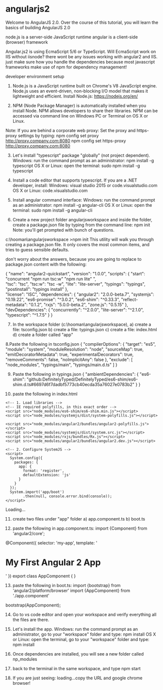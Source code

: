 # angularjs2
Welcome to AngularJS 2.0. Over the course of this tutorial, you will learn the basics of building AngularJS 2.0

node.js is a server-side JavaScript runtime
angular is a client-side (browser) framework

Angular.js2 is using EcmaScript 5/6 or TypeScript. Will EcmaScript work on IIS without iisnode? there wont be any issues working with angular2 and IIS. just make sure how you handle the dependencies because most javascript frameworks make use of npm for dependency management!

developer environment setup

1. Node.js is a JavaScript runtime built on Chrome's V8 JavaScript engine. Node.js uses an event-driven, non-blocking I/O model that makes it lightweight and efficient. Install Node.js: https://nodejs.org/en/

2. NPM (Node Package Manager) is automatically installed when you install Node. NPM allows developers to share their libraries. NPM can be accessed  via command line on Windows PC or Terminal on OS X or Linux.

Note: If you are behind a corporate web proxy: Set the proxy and https-proxy settings by typing:
npm config set proxy http://proxy.company.com:8080
npm config set https-proxy http://proxy.company.com:8080

3. Let's install "typescript" package "globally" (not project dependent).
  Windows: run the command prompt as an administrator: npm install -g typescript
  OS X or Linux: open the terminal: sudo npm install -g typescript

4. Install a code editor that supports typescript. If you are a .NET developer, install:
   Windows: visual studio 2015 or code.visualstudio.com
   OS X or Linux: code.visualstudio.com

5. Install angular command interface:
   Windows: run the command prompt as an administrator: npm install -g angular-cli
   OS X or Linux: open the terminal: sudo npm install -g angular-cli

 6. Create a new project folder angularjsworkspace and inside the folder, create a package.json file by typing from the command line: npm init
Note: you'll get prompted with bunch of questions.

c:\hooman\angularjsworkspace >npm init
This utility will walk you through creating a package.json file.
It only covers the most common items, and tries to guess sensible defaults.

don't worry about the answers, because you are going to replace to package.json content with the following:

{
  "name": "angular2-quickstart",
  "version": "1.0.0",
  "scripts": {
    "start": "concurrent \"npm run tsc:w\" \"npm run lite\" ",    
    "tsc": "tsc",
    "tsc:w": "tsc -w",
    "lite": "lite-server",
    "typings": "typings",
    "postinstall": "typings install"
  },  
  "license": "ISC",
  "dependencies": {
    "angular2": "2.0.0-beta.7",
    "systemjs": "0.19.22",
    "es6-promise": "^3.0.2",
    "es6-shim": "^0.33.3",
    "reflect-metadata": "0.1.2",
    "rxjs": "5.0.0-beta.2",
    "zone.js": "0.5.15"
  },
  "devDependencies": {
    "concurrently": "^2.0.0",
    "lite-server": "^2.1.0",
    "typescript": "^1.7.5"
  }
}

7. In the workspace folder (c:\hooman\angularjsworkspace),
a) create a file: tsconfig.json
b) create a file: typings.json
c) create a file: index.html
d) create a folder called "app"

8.Paste the following in tsconfig.json
{
  "compilerOptions": {
    "target": "es5",
    "module": "system",
    "moduleResolution": "node",
    "sourceMap": true,
    "emitDecoratorMetadata": true,
    "experimentalDecorators": true,
    "removeComments": false,
    "noImplicitAny": false
  },
  "exclude": [
    "node_modules",
    "typings/main",
    "typings/main.d.ts"
  ]
}

9. Paste the following in typings.json
{
  "ambientDependencies": {
    "es6-shim": "github:DefinitelyTyped/DefinitelyTyped/es6-shim/es6-shim.d.ts#6697d6f7dadbf5773cb40ecda35a76027e0783b2"
  }
}


10. paste the following in index.html
<html>

  <head>
    <title>Angular 2 QuickStart</title>

    <!-- 1. Load libraries -->
    <!-- IE required polyfills, in this exact order -->
    <script src="node_modules/es6-shim/es6-shim.min.js"></script>
    <script src="node_modules/systemjs/dist/system-polyfills.js"></script>

    <script src="node_modules/angular2/bundles/angular2-polyfills.js"></script>
    <script src="node_modules/systemjs/dist/system.src.js"></script>
    <script src="node_modules/rxjs/bundles/Rx.js"></script>
    <script src="node_modules/angular2/bundles/angular2.dev.js"></script>

    <!-- 2. Configure SystemJS -->
    <script>
      System.config({
        packages: {        
          app: {
            format: 'register',
            defaultExtension: 'js'
          }
        }
      });
      System.import('app/boot')
            .then(null, console.error.bind(console));
    </script>

  </head>

  <!-- 3. Display the application -->
  <body>
    <my-app>Loading...</my-app>
  </body>

</html>

11. create two files under "app" folder
a) app.component.ts
b) boot.ts

12. paste the following in app.component.ts:
import {Component} from 'angular2/core';

@Component({
    selector: 'my-app',
    template: '<h1>My First Angular 2 App</h1>'
})
export class AppComponent { }

13. paste the following in boot.ts:
import {bootstrap}    from 'angular2/platform/browser'
import {AppComponent} from './app.component'

bootstrap(AppComponent);

14. Go to vs code editor and open your workspace and verify everything all the files are there.

15. Let's install the app.
  Windows: run the command prompt as an administrator, go to your "workspace" folder and type: npm install
  OS X or Linux: open the terminal, go to your "workspace" folder and type: npm install

16. Once dependencies are installed, you will see a new folder called np_modules

17. back to the terminal in the same workspace, and type npm start

18. If you are just seeing: loading...copy the URL and google chrome browser!
